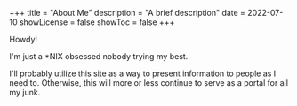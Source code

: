 +++
title = "About Me"
description = "A brief description"
date = 2022-07-10
showLicense = false
showToc = false
+++

Howdy!

I'm just a \*NIX obsessed nobody trying my best.

I'll probably utilize this site as a way to present information to people as
I need to. Otherwise, this will more or less continue to serve as a portal for
all my junk.
